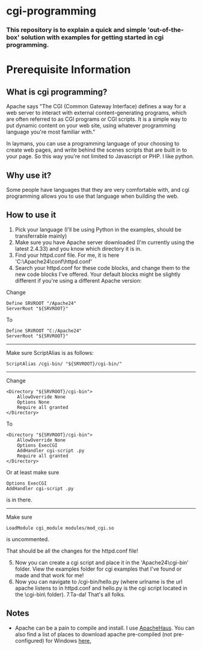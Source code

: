 ﻿# cgi-programming

### This repository is to explain a quick and simple 'out-of-the-box' solution with examples for getting started in cgi programming.

# Prerequisite Information

## What is cgi programming?
Apache says "The CGI (Common Gateway Interface) defines a way for a web server to interact with external content-generating programs, which are often referred to as CGI programs or CGI scripts. It is a simple way to put dynamic content on your web site, using whatever programming language you're most familiar with."

In laymans, you can use a programming language of your choosing to create web pages, and write behind the scenes scripts that are built in to your page. So this way you're not limited to Javascript or PHP. I like python.

## Why use it?
Some people have languages that they are very comfortable with, and cgi programming allows you to use that language when building the web.

## How to use it
1. Pick your language (I'll be using Python in the examples, should be transferrable mainly)
2. Make sure you have Apache server downloaded (I'm currently using the latest 2.4.33) and you know which directory it is in.
3. Find your httpd.conf file. For me, it is here 'C:\Apache24\conf\httpd.conf'
4. Search your httpd.conf for these code blocks, and change them to the new code blocks I've offered. Your default blocks might be slightly different if you're using a different Apache version:

Change

    Define SRVROOT "/Apache24"
    ServerRoot "${SRVROOT}"
    
To

    Define SRVROOT "C:/Apache24"
    ServerRoot "${SRVROOT}"
----

Make sure ScriptAlias is as follows:

    ScriptAlias /cgi-bin/ "${SRVROOT}/cgi-bin/"
----
Change

    <Directory "${SRVROOT}/cgi-bin">
        AllowOverride None
        Options None
        Require all granted
    </Directory>
To

    <Directory "${SRVROOT}/cgi-bin">
        AllowOverride None
        Options ExecCGI
        AddHandler cgi-script .py
        Require all granted
    </Directory>
Or at least make sure

    Options ExecCGI
    AddHandler cgi-script .py
is in there.

----

Make sure

    LoadModule cgi_module modules/mod_cgi.so
is uncommented.

That should be all the changes for the httpd.conf file!

5. Now you can create a cgi script and place it in the 'Apache24\cgi-bin\' folder. View the examples folder for cgi examples that I've found or made and that work for me!
6. Now you can navigate to <urlname>/cgi-bin/hello.py (where urlname is the url apache listens to in httpd.conf and hello.py is the cgi script located in the \cgi-bin\ folder).
7.Ta-da! That's all folks.
  
## Notes

- Apache can be a pain to compile and install. I use [ApacheHaus](https://www.apachehaus.com). You can also find a list of places to download apache pre-compiled (not pre-configured) for Windows [here.](https://httpd.apache.org/docs/current/platform/windows.html)

